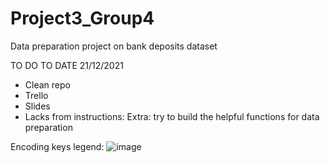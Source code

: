 # Project3_Group4
Data preparation project on bank deposits dataset

TO DO TO DATE 21/12/2021
- Clean repo
- Trello
- Slides
- Lacks from instructions: Extra: try to build the helpful functions for data preparation

Encoding keys legend:
![image](https://user-images.githubusercontent.com/93386700/146784565-d26335c2-bd74-4a8b-b3b2-6b8f7446c476.png)
